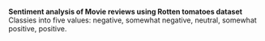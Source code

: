 **Sentiment analysis of Movie reviews using Rotten tomatoes dataset**
<br>
Classies into five values: negative, somewhat negative, neutral, somewhat positive, positive.









